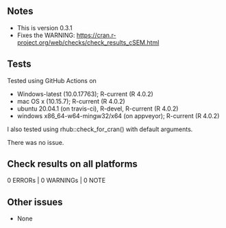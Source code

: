 ## Notes

- This is version 0.3.1 
- Fixes the WARNING: https://cran.r-project.org/web/checks/check_results_cSEM.html

## Tests

Tested using GitHub Actions on 

* Windows-latest (10.0.17763); R-current (R 4.0.2)
* mac OS x (10.15.7); R-current (R 4.0.2)
* ubuntu 20.04.1 (on travis-ci), R-devel, R-current (R 4.0.2)
* windows x86_64-w64-mingw32/x64 (on appveyor); R-current (R 4.0.2)

I also tested using rhub::check_for_cran() with default arguments.

There was no issue.

## Check results on all platforms

0 ERRORs | 0 WARNINGs | 0 NOTE

## Other issues

- None
